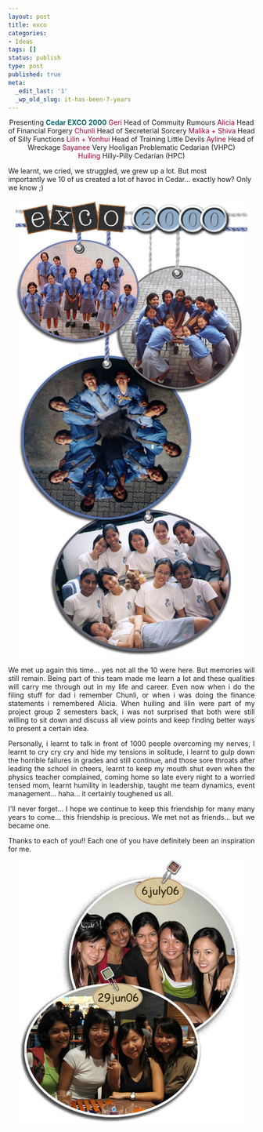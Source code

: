 ```yaml
---
layout: post
title: exco
categories:
- Ideas
tags: []
status: publish
type: post
published: true
meta:
  _edit_last: '1'
  _wp_old_slug: it-has-been-7-years
---
```

<p align="center">Presenting <strong><span style="color: #006666;">Cedar EXCO 2000</span></strong>
<span style="color: #990033;">Geri </span>Head of Commuity Rumours
<span style="color: #990033;">Alicia </span>Head of Financial Forgery
<span style="color: #990033;">Chunli </span>Head of Secreterial Sorcery
<span style="color: #990033;">Malika + Shiva </span>Head of Silly Functions
<span style="color: #990033;">Lilin + Yonhui</span> Head of Training Little Devils
<span style="color: #990033;">Ayline </span>Head of Wreckage
<span style="color: #990033;">Sayanee</span> Very Hooligan Problematic Cedarian (VHPC)
<span style="color: #990033;">Huiling</span> Hilly-Pilly Cedarian (HPC)</p>
We learnt, we cried, we struggled, we grew up a lot. But most importantly we 10 of us created a lot of havoc in Cedar... exactly how? Only we know ;)
<p align="center"><img class="aligncenter" style="width: 474px; height: 936px;" src="/img/ex1.jpg" alt="" width="474" height="936" /></p>
<p align="justify">We met up again this time... yes not all the 10 were here. But memories will still remain. Being part of this team made me learn a lot and these qualities will carry me through out in my life and career. Even now when i do the filing stuff for dad i remember Chunli, or when i was doing the finance statements i remembered Alicia. When huiling and lilin were part of my project group 2 semesters back, i was not surprised that both were still willing to sit down and discuss all view points and keep finding better ways to present a certain idea.</p>
<p align="justify">Personally, i learnt to talk in front of 1000 people overcoming my nerves, I learnt to cry cry cry and hide my tensions in solitude, i learnt to gulp down the horrible failures in grades and still continue, and those sore throats after leading the school in cheers, learnt to keep my mouth shut even when the physics teacher complained, coming home so late every night to a worried tensed mom, learnt humility in leadership, taught me team dynamics, event management... haha... it certainly toughened us all.</p>
<p align="justify">I'll never forget... I hope we continue to keep this friendship for many many years to come... this friendship is precious. We met not as friends... but we became one.</p>
<p align="justify">Thanks to each of you!! Each one of you have definitely been an inspiration for me.</p>
<p align="center"><img src="/img/ex.jpg" alt="" /></p>
